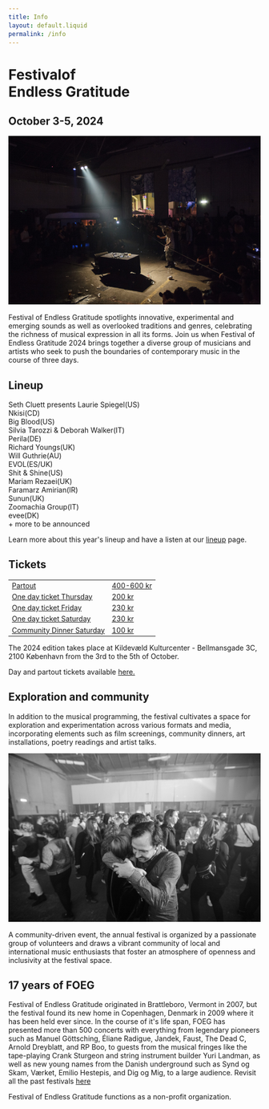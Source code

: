 ```yaml
---
title: Info
layout: default.liquid
permalink: /info
---
```


<div class="landingheader">
<h1>Festival<span>of</span><br>Endless Gratitude</h1>
   <h2>October 3-5, 2024</h2>
</div>

<img src="/assets/img/landing3.jpg">

<p>Festival of Endless Gratitude spotlights innovative, experimental and emerging sounds as well as overlooked traditions and genres, celebrating the richness of musical expression in all its forms. Join us when Festival of Endless Gratitude 2024 brings together a diverse group of musicians and artists who seek to push the boundaries of contemporary music in the course of three days.</p>

<h2>Lineup</h2>
<div class="landinglineup">
  <div>Seth Cluett presents Laurie Spiegel<span>(US)</span></div>
  <div>Nkisi<span>(CD)</span></div>
  <div>Big Blood<span>(US)</span></div>
  <div>Silvia Tarozzi & Deborah Walker<span>(IT)</span></div>
  <div>Perila<span>(DE)</span></div>
  <div>Richard Youngs<span>(UK)</span></div>
  <div>Will Guthrie<span>(AU)</span></div>
  <div>EVOL<span>(ES/UK)</span></div>
  <div>Shit & Shine<span>(US)</span></div>
  <div>Mariam Rezaei<span>(UK)</span></div>
  <div>Faramarz Amirian<span>(IR)</span></div>
  <div>Sunun<span>(UK)</span></div>
  <div>Zoomachia Group<span>(IT)</span></div>
  <div>evee<span>(DK)</span></div>
  <div class="more">+ more to be announced</div>
</div>
<p>Learn more about this year's lineup and have a listen at our <a href="/lineup">lineup</a> page.</p>

<h2>Tickets</h2>

<a href="https://billetto.dk/en/e/1018559">
<table class="landingtickets">
  <tr>
    <td>Partout</td>
    <td>400-600 kr</td>
  </tr>
  <tr>
    <td>One day ticket Thursday</td>
    <td>200 kr</td>
  </tr>
  <tr>
    <td>One day ticket Friday</td>
    <td>230 kr</td>
  </tr>
  <tr>
    <td>One day ticket Saturday</td>
    <td>230 kr</td>
  </tr>
    <tr>
    <td>Community Dinner Saturday</td>
    <td>100 kr</td>
  </tr>
</table>
</a>

<p>The 2024 edition takes place at Kildevæld Kulturcenter - Bellmansgade 3C, 2100 København from the 3rd to the 5th of October.</p>

<p>Day and partout tickets available <a href="https://billetto.dk/en/e/1018559">here.</a></p>

<h2>Exploration and community</h2>

<p>In addition to the musical programming, the festival cultivates a space for exploration and experimentation across various formats and media, incorporating elements such as film screenings, community dinners, art installations, poetry readings and artist talks.</p>

<img src="/assets/img/landing2.jpg">

<p>A community-driven event, the annual festival is organized by a passionate group of volunteers and draws a vibrant community of local and international music enthusiasts that foster an atmosphere of openness and inclusivity at the festival space.</p>

<h2>17 years of FOEG</h2>

<p>Festival of Endless Gratitude originated in Brattleboro, Vermont in 2007, but the festival found its new home in Copenhagen, Denmark in 2009 where it has been held ever since. In the course of it's life span, FOEG has presented more than 500 concerts with everything from legendary pioneers such as Manuel Göttsching, Éliane Radigue, Jandek,  Faust, The Dead C, Arnold Dreyblatt, and RP Boo, to guests from the musical fringes like the tape-playing Crank Sturgeon and string instrument builder Yuri Landman, as well as new young names from the Danish underground such as Synd og Skam, Værket, Emilio Hestepis, and Dig og Mig, to a large audience. Revisit all the past festivals <a href="/past">here</a></p>

<p>Festival of Endless Gratitude functions as a non-profit organization.</p>

